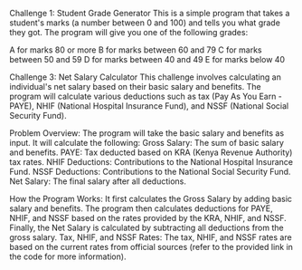 Challenge 1: Student Grade Generator
This is a simple program that takes a student's marks (a number between 0 and 100) and tells you what grade they got. The program will give you one of the following grades:

A for marks 80 or more
B for marks between 60 and 79
C for marks between 50 and 59
D for marks between 40 and 49
E for marks below 40



Challenge 3: Net Salary Calculator
This challenge involves calculating an individual's net salary based on their basic salary and benefits. The program will calculate various deductions such as tax (Pay As You Earn - PAYE), NHIF (National Hospital Insurance Fund), and NSSF (National Social Security Fund).

Problem Overview:
The program will take the basic salary and benefits as input.
It will calculate the following:
Gross Salary: The sum of basic salary and benefits.
PAYE: Tax deducted based on KRA (Kenya Revenue Authority) tax rates.
NHIF Deductions: Contributions to the National Hospital Insurance Fund.
NSSF Deductions: Contributions to the National Social Security Fund.
Net Salary: The final salary after all deductions.

How the Program Works:
It first calculates the Gross Salary by adding basic salary and benefits.
The program then calculates deductions for PAYE, NHIF, and NSSF based on the rates provided by the KRA, NHIF, and NSSF.
Finally, the Net Salary is calculated by subtracting all deductions from the gross salary.
Tax, NHIF, and NSSF Rates:
The tax, NHIF, and NSSF rates are based on the current rates from official sources (refer to the provided link in the code for more information).
